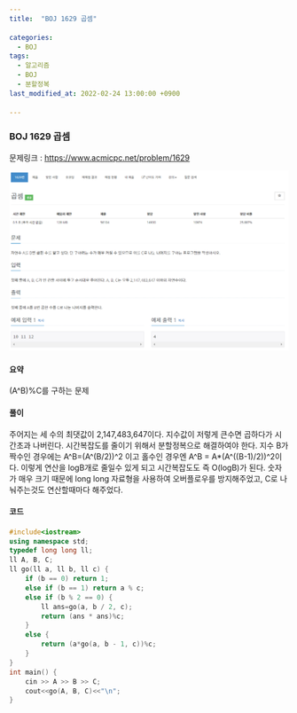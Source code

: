 ```yaml
---
title:  "BOJ 1629 곱셈"

categories:
  - BOJ
tags:
  - 알고리즘
  - BOJ
  - 분할정복
last_modified_at: 2022-02-24 13:00:00 +0900

---
```


### BOJ 1629 곱셈

문제링크 : <https://www.acmicpc.net/problem/1629>

![image-20220224005623566](/images/2022-02-24-BOJ1629/image-20220224005623566.png)

#### 요약

(A^B)%C를 구하는 문제

#### 풀이

주어지는 세 수의 최댓값이 2,147,483,647이다. 지수값이 저렇게 큰수면 곱하다가 시간초과 나버린다. 시간복잡도를 줄이기 위해서 분할정복으로 해결하여야 한다. 지수 B가 짝수인 경우에는 A^B=(A^(B/2))^2 이고 홀수인 경우엔 A^B = A*(A^((B-1)/2))^2이다. 이렇게 연산을 logB개로 줄일수 있게 되고 시간복잡도도 즉 O(logB)가 된다. 숫자가 매우 크기 때문에 long long 자료형을 사용하여 오버플로우를 방지해주었고, C로 나눠주는것도 연산할때마다 해주었다.

#### 코드

```c++
#include<iostream>
using namespace std;
typedef long long ll;
ll A, B, C;
ll go(ll a, ll b, ll c) {
	if (b == 0) return 1;
	else if (b == 1) return a % c;
	else if (b % 2 == 0) {
		ll ans=go(a, b / 2, c);
		return (ans * ans)%c;
	}
	else {
		return (a*go(a, b - 1, c))%c;
	}
}
int main() {
	cin >> A >> B >> C;
	cout<<go(A, B, C)<<"\n";
}
```

